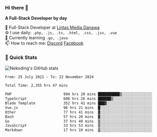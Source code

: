 ### Hi there 👋

**A Full-Stack Developer by day**

🔭 Full-Stack Developer at [Lintas Media Danawa](https://www.lintasmediadanawa.com/)  
⚙️ I use daily: `.php, .js, .ts, .html, .css, .jsx, .vue`  
🌱 Currently learning `.go, .java`  
📫 How to reach me: [Discord](https://discordapp.com/users/984448732999327766)  [Facebook](https://fb.me/tyvandi)  

### 🚀 Quick Stats  

![Nekoding's GitHub stats](https://github-readme-stats.vercel.app/api?username=nekoding&show_icons=true)

<!--START_SECTION:waka-->

```txt
From: 25 July 2021 - To: 22 November 2024

Total Time: 2,355 hrs 47 mins

PHP                        994 hrs 20 mins ██████████▒░░░░░░░░░░░░░░   40.86 %
TypeScript                 606 hrs 26 mins ██████▒░░░░░░░░░░░░░░░░░░   24.92 %
Blade Template             352 hrs 41 mins ███▓░░░░░░░░░░░░░░░░░░░░░   14.49 %
Vue.js                     96 hrs 21 mins  █░░░░░░░░░░░░░░░░░░░░░░░░   03.96 %
Other                      77 hrs 41 mins  ▓░░░░░░░░░░░░░░░░░░░░░░░░   03.19 %
Bash                       57 hrs 20 mins  ▓░░░░░░░░░░░░░░░░░░░░░░░░   02.36 %
Go                         37 hrs 48 mins  ▒░░░░░░░░░░░░░░░░░░░░░░░░   01.55 %
JavaScript                 33 hrs 53 mins  ▒░░░░░░░░░░░░░░░░░░░░░░░░   01.39 %
Markdown                   17 hrs 19 mins  ▒░░░░░░░░░░░░░░░░░░░░░░░░   00.71 %
```

<!--END_SECTION:waka-->

<!--
**nekoding/nekoding** is a ✨ _special_ ✨ repository because its `README.md` (this file) appears on your GitHub profile.

Here are some ideas to get you started:

- 🔭 I’m currently working on ...
- 🌱 I’m currently learning ...
- 👯 I’m looking to collaborate on ...
- 🤔 I’m looking for help with ...
- 💬 Ask me about ...
- 📫 How to reach me: ...
- 😄 Pronouns: ...
- ⚡ Fun fact: ...
-->
